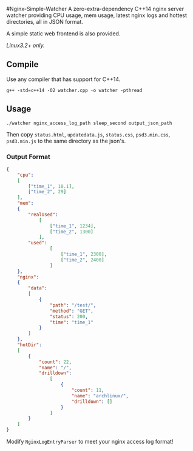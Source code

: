 #Nginx-Simple-Watcher
A zero-extra-dependency C++14 nginx server watcher providing CPU usage, mem usage, latest nginx logs and hottest directories, all in JSON format.

A simple static web frontend is also provided.

*Linux3.2+ only.*
## Compile
Use any compiler that has support for C++14.

```
g++ -std=c++14 -O2 watcher.cpp -o watcher -pthread
```

## Usage
```
./watcher nginx_access_log_path sleep_second output_json_path
```

Then copy `status.html`, `updatedata.js`, `status.css`, `psd3.min.css`, `psd3.min.js` to the same directory as the json's.

### Output Format
```json
{
    "cpu":
    [
        ["time_1", 10.1],
        ["time_2", 29]
    ],
    "mem":
    {
        "realUsed":
            [
                ["time_1", 1234],
                ["time_2", 1300]
            ],
        "used":
                [
                    ["time_1", 2300],
                    ["time_2", 2400]
                ]
    },
    "nginx":
    {
        "data":
        [
            {
                "path": "/test/",
                "method": "GET",
                "status": 200,
                "time": "time_1"
            }
        ]
    },
    "hotDir":
    [
        {
            "count": 22,
            "name": "/",
            "drilldown":
                [
                    {
                        "count": 11,
                        "name": "archlinux/",
                        "drilldown": []
                    }
                ]
        }
    ]
}
```


Modify `NginxLogEntryParser` to meet your nginx access log format!
